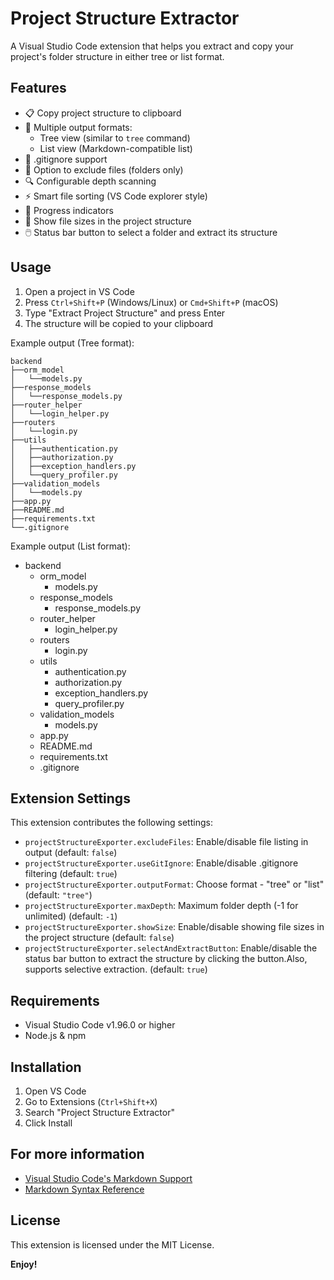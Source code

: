 # Project Structure Extractor

A Visual Studio Code extension that helps you extract and copy your project's folder structure in either tree or list format.

## Features
- 📋 Copy project structure to clipboard
- 🌲 Multiple output formats:
  - Tree view (similar to `tree` command)
  - List view (Markdown-compatible list)
- 🎯 .gitignore support
- 📁 Option to exclude files (folders only)
- 🔍 Configurable depth scanning
- ⚡ Smart file sorting (VS Code explorer style)
- 🚀 Progress indicators
- 📏 Show file sizes in the project structure
- 🖱️ Status bar button to select a folder and extract its structure

## Usage

1. Open a project in VS Code
2. Press `Ctrl+Shift+P` (Windows/Linux) or `Cmd+Shift+P` (macOS)
3. Type "Extract Project Structure" and press Enter
4. The structure will be copied to your clipboard

Example output (Tree format):
```
backend
├──orm_model
│   └──models.py
├──response_models
│   └──response_models.py
├──router_helper
│   └──login_helper.py
├──routers
│   └──login.py
├──utils
│   ├──authentication.py
│   ├──authorization.py
│   ├──exception_handlers.py
│   └──query_profiler.py
├──validation_models
│   └──models.py
├──app.py
├──README.md
├──requirements.txt
└──.gitignore
```

Example output (List format):
- backend
  - orm_model
    - models.py
  - response_models
    - response_models.py
  - router_helper
    - login_helper.py
  - routers
    - login.py
  - utils
    - authentication.py
    - authorization.py
    - exception_handlers.py
    - query_profiler.py
  - validation_models
    - models.py
  - app.py
  - README.md
  - requirements.txt
  - .gitignore


## Extension Settings

This extension contributes the following settings:

* `projectStructureExporter.excludeFiles`: Enable/disable file listing in output (default: `false`)
* `projectStructureExporter.useGitIgnore`: Enable/disable .gitignore filtering (default: `true`)
* `projectStructureExporter.outputFormat`: Choose format - "tree" or "list" (default: `"tree"`)
* `projectStructureExporter.maxDepth`: Maximum folder depth (-1 for unlimited) (default: `-1`)
* `projectStructureExporter.showSize`: Enable/disable showing file sizes in the project structure (default: `false`)
* `projectStructureExporter.selectAndExtractButton`: Enable/disable the status bar button to extract the structure by clicking the button.Also, supports selective extraction. (default: `true`)


## Requirements

- Visual Studio Code v1.96.0 or higher
- Node.js & npm

## Installation

1. Open VS Code
2. Go to Extensions (`Ctrl+Shift+X`)
3. Search "Project Structure Extractor"
4. Click Install

## For more information

* [Visual Studio Code's Markdown Support](http://code.visualstudio.com/docs/languages/markdown)
* [Markdown Syntax Reference](https://help.github.com/articles/markdown-basics/)

## License

This extension is licensed under the MIT License.

**Enjoy!**